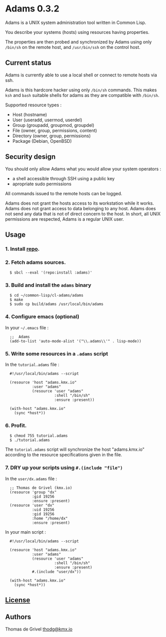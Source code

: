 Adams 0.3.2
===========

Adams is a UNIX system administration tool written in Common Lisp.

You describe your systems (hosts) using resources having properties.

The properties are then probed and synchronized by Adams using only
`/bin/sh` on the remote host, and `/usr/bin/ssh` on the control host.


Current status
--------------

Adams is currently able to use a local shell or connect to remote hosts
via ssh.

Adams is this hardcore hacker using only `/bin/sh` commands.
This makes `ksh` and `bash` suitable shells for adams as they are
compatible with `/bin/sh`.

Supported resource types :
 - Host (hostname)
 - User (useradd, usermod, userdel)
 - Group (groupadd, groupmod, groupdel)
 - File (owner, group, permissions, content)
 - Directory (owner, group, permissions)
 - Package (Debian, OpenBSD)


Security design
---------------

You should only allow Adams what you would allow your system operators :
  - a shell accessible through SSH using a public key
  - apropriate sudo permissions

All commands issued to the remote hosts can be logged.

Adams does not grant the hosts access to its workstation while it works.
Adams does not grant access to data belonging to any host.
Adams does not send any data that is not of direct concern to the host.
In short, all UNIX permissions are respected, Adams is a regular UNIX user.


Usage
-----


### 1. Install [repo](https://github.com/common-lisp-repo/repo).


### 2. Fetch adams sources.

``` shell
  $ sbcl --eval '(repo:install :adams)'
```


### 3. Build and install the `adams` binary

``` shell
  $ cd ~/common-lisp/cl-adams/adams
  $ make
  $ sudo cp build/adams /usr/local/bin/adams
```


### 4. Configure emacs (optional)

In your `~/.emacs` file :
``` emacs-lisp
  ;;  Adams
  (add-to-list 'auto-mode-alist '("\\.adams\\'" . lisp-mode))
```


### 5. Write some resources in a `.adams` script

In the `tutorial.adams` file :
``` common-lisp
  #!/usr/local/bin/adams --script

  (resource 'host "adams.kmx.io"
            :user "adams"
            (resource 'user "adams"
                      :shell "/bin/sh"
                      :ensure :present))

  (with-host "adams.kmx.io"
    (sync *host*))
```


### 6. Profit.

``` shell
  $ chmod 755 tutorial.adams
  $ ./tutorial.adams
```

The `tutorial.adams` script will synchronize the host "adams.kmx.io"
according to the resource specifications given in the file.


### 7. DRY up your scripts using `#.(include "file")`

In the `user/dx.adams` file :
``` common-lisp
  ;; Thomas de Grivel (kmx.io)
  (resource 'group "dx"
            :gid 19256
            :ensure :present)
  (resource 'user "dx"
            :uid 19256
            :gid 19256
            :home "/home/dx"
            :ensure :present)
```

In your main script :
``` common-lisp
  #!/usr/local/bin/adams --script

  (resource 'host "adams.kmx.io"
            :user "adams"
            (resource 'user "adams"
                      :shell "/bin/sh"
                      :ensure :present)
            #.(include "user/dx"))

  (with-host "adams.kmx.io"
    (sync *host*))
```


[License](LICENSE.md)
---------------------


Authors
-------

Thomas de Grivel <thodg@kmx.io>
